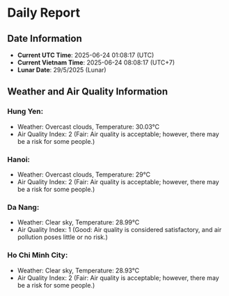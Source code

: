 # Daily Report
## Date Information
- **Current UTC Time**: 2025-06-24 01:08:17 (UTC)
- **Current Vietnam Time**: 2025-06-24 08:08:17 (UTC+7)
- **Lunar Date**: 29/5/2025 (Lunar)

## Weather and Air Quality Information

### Hung Yen:
- Weather: Overcast clouds, Temperature: 30.03°C
- Air Quality Index: 2 (Fair: Air quality is acceptable; however, there may be a risk for some people.)

### Hanoi:
- Weather: Overcast clouds, Temperature: 29°C
- Air Quality Index: 2 (Fair: Air quality is acceptable; however, there may be a risk for some people.)

### Da Nang:
- Weather: Clear sky, Temperature: 28.99°C
- Air Quality Index: 1 (Good: Air quality is considered satisfactory, and air pollution poses little or no risk.)

### Ho Chi Minh City:
- Weather: Clear sky, Temperature: 28.93°C
- Air Quality Index: 2 (Fair: Air quality is acceptable; however, there may be a risk for some people.)
